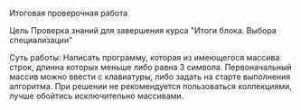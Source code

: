 Итоговая проверочная работа









Цель 
Проверка знаний для завершения курса "Итоги блока. Выбора специализации"







Cуть работы: Написать программу, которая из имеющегося массива строк, длинна которых меньше либо равна 3 символа. Первоначальный массив можно ввести с клавиатуры, либо задать на старте выполнения алгоритма. При решении не рекомендуется пользоваться коллекциями, лучше обойтись исключительно массивами.
